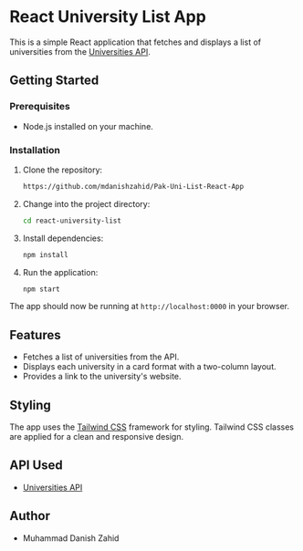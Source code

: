 # React University List App

This is a simple React application that fetches and displays a list of universities from the [Universities API](http://universities.hipolabs.com/).

## Getting Started

### Prerequisites

- Node.js installed on your machine.

### Installation

1. Clone the repository:

    ```bash
    https://github.com/mdanishzahid/Pak-Uni-List-React-App
    ```

2. Change into the project directory:

    ```bash
    cd react-university-list
    ```

3. Install dependencies:

    ```bash
    npm install
    ```

4. Run the application:

    ```bash
    npm start
    ```

The app should now be running at `http://localhost:0000` in your browser.

## Features

- Fetches a list of universities from the API.
- Displays each university in a card format with a two-column layout.
- Provides a link to the university's website.

## Styling

The app uses the [Tailwind CSS](https://tailwindcss.com/) framework for styling. Tailwind CSS classes are applied for a clean and responsive design.

## API Used

- [Universities API](http://universities.hipolabs.com/)


## Author

- Muhammad Danish Zahid



